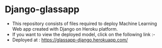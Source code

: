 # Django-glassapp
- This repository consists of files required to deploy Machine Learning Web app created with Django on Heroku platform.
- If you want to view the deployed model, click on the following link :-
- Deployed at : https://glassapp-django.herokuapp.com/

